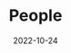 ---
title: People
date: 2022-10-24

type: landing

sections:
  - block: people
    content:
      title: Team
      # Choose which groups/teams of users to display.
      #   Edit `user_groups` in each user's profile to add them to one or more of these groups.
      user_groups:
          - Me
          - Current supervisor(s)
          - Past supervisor(s)
          - Researchers
          - Grad Students
          - Administration
          - Visitors
          - Alumni
          - Co-authors
      sort_by: Params.last_name
      sort_ascending: true
    design:
      show_interests: false
      show_role: true
      show_social: true
---